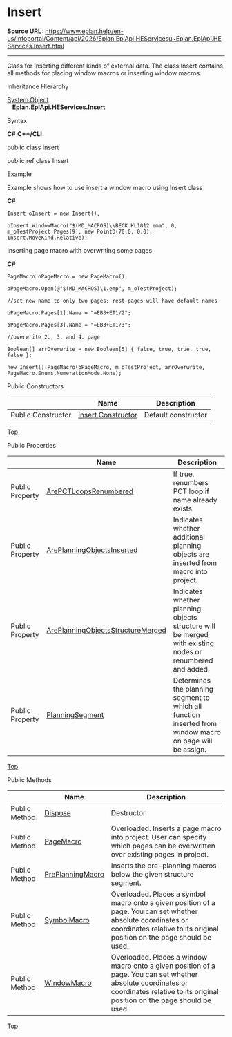 # Insert

**Source URL:** https://www.eplan.help/en-us/Infoportal/Content/api/2026/Eplan.EplApi.HEServicesu~Eplan.EplApi.HEServices.Insert.html

---

Class for inserting different kinds of external data. The class Insert contains all methods for placing window macros or inserting window macros.

Inheritance Hierarchy

[System.Object](#)  
   **Eplan.EplApi.HEServices.Insert**

Syntax

**C#**
**C++/CLI**


public class Insert

public ref class Insert


Example

Example shows how to use insert a window macro using Insert class

**C#**

```
Insert oInsert = new Insert();

oInsert.WindowMacro("$(MD_MACROS)\\BECK.KL1012.ema", 0, m_oTestProject.Pages[9], new PointD(70.0, 0.0), Insert.MoveKind.Relative);

```

Inserting page macro with overwriting some pages

**C#**

```
PageMacro oPageMacro = new PageMacro();

oPageMacro.Open(@"$(MD_MACROS)\1.emp", m_oTestProject);

//set new name to only two pages; rest pages will have default names

oPageMacro.Pages[1].Name = "=EB3+ET1/2";

oPageMacro.Pages[3].Name = "=EB3+ET1/3";

//overwrite 2., 3. and 4. page

Boolean[] arrOverwrite = new Boolean[5] { false, true, true, true, false };

new Insert().PageMacro(oPageMacro, m_oTestProject, arrOverwrite, PageMacro.Enums.NumerationMode.None);

```

Public Constructors

|  | Name | Description |
| --- | --- | --- |
| Public Constructor | [Insert Constructor](Eplan.EplApi.HEServicesu~Eplan.EplApi.HEServices.Insert~_ctor.html) | Default constructor |

[Top](#top)

Public Properties

|  | Name | Description |
| --- | --- | --- |
| Public Property | [ArePCTLoopsRenumbered](Eplan.EplApi.HEServicesu~Eplan.EplApi.HEServices.Insert~ArePCTLoopsRenumbered.html) | If true, renumbers PCT loop if name already exists. |
| Public Property | [ArePlanningObjectsInserted](Eplan.EplApi.HEServicesu~Eplan.EplApi.HEServices.Insert~ArePlanningObjectsInserted.html) | Indicates whether additional planning objects are inserted from macro into project. |
| Public Property | [ArePlanningObjectsStructureMerged](Eplan.EplApi.HEServicesu~Eplan.EplApi.HEServices.Insert~ArePlanningObjectsStructureMerged.html) | Indicates whether planning objects structure will be merged with existing nodes or renumbered and added. |
| Public Property | [PlanningSegment](Eplan.EplApi.HEServicesu~Eplan.EplApi.HEServices.Insert~PlanningSegment.html) | Determines the planning segment to which all function inserted from window macro on page will be assign. |

[Top](#top)

Public Methods

|  | Name | Description |
| --- | --- | --- |
| Public Method | [Dispose](Eplan.EplApi.HEServicesu~Eplan.EplApi.HEServices.Insert~Dispose().html) | Destructor |
| Public Method | [PageMacro](Eplan.EplApi.HEServicesu~Eplan.EplApi.HEServices.Insert~PageMacro.html) | Overloaded. Inserts a page macro into project. User can specify which pages can be overwritten over existing pages in project. |
| Public Method | [PrePlanningMacro](Eplan.EplApi.HEServicesu~Eplan.EplApi.HEServices.Insert~PrePlanningMacro.html) | Inserts the pre-planning macros below the given structure segment. |
| Public Method | [SymbolMacro](Eplan.EplApi.HEServicesu~Eplan.EplApi.HEServices.Insert~SymbolMacro.html) | Overloaded. Places a symbol macro onto a given position of a page. You can set whether absolute coordinates or coordinates relative to its original position on the page should be used. |
| Public Method | [WindowMacro](Eplan.EplApi.HEServicesu~Eplan.EplApi.HEServices.Insert~WindowMacro.html) | Overloaded. Places a window macro onto a given position of a page. You can set whether absolute coordinates or coordinates relative to its original position on the page should be used. |

[Top](#top)
